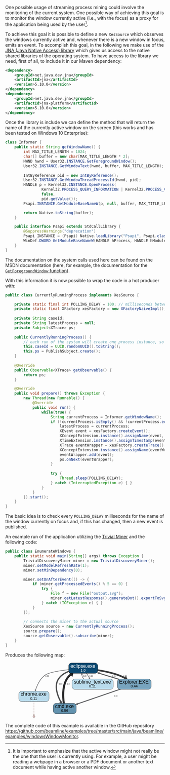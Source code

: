 One possible usage of streaming process mining could involve the monitoring of the current system. One possible way of achieving this goal is to monitor the window currently active (i.e., with the focus) as a proxy for the application being used by the user[^1].

[^1]: It is important to emphasize that the active window might not really be the one that the user is currently using. For example, a user might be reading a webpage in a browser or a PDF document or another text document while having active another window.

To achieve this goal it is possible to define a new `XesSource` which observes the windows currently active and, whenever there is a new window in focus, emits an event. To accomplish this goal, in the following we make use of the [JNA (Java Native Access) library](https://en.wikipedia.org/wiki/Java_Native_Access) which gives us access to the native shared libraries of the operating system. To have access to the library we need, first of all, to include it in our Maven dependency:
```xml
<dependency>
	<groupId>net.java.dev.jna</groupId>
	<artifactId>jna</artifactId>
	<version>5.10.0</version>
</dependency>
<dependency>
	<groupId>net.java.dev.jna</groupId>
	<artifactId>jna-platform</artifactId>
	<version>5.10.0</version>
</dependency>
```

Once the library is include we can define the method that will return the name of the currently active window on the screen (this works and has been tested on Windows 10 Enterprise):

```java
class Informer {
	public static String getWindowName() {
		int MAX_TITLE_LENGTH = 1024;
		char[] buffer = new char[MAX_TITLE_LENGTH * 2];
		HWND hwnd = User32.INSTANCE.GetForegroundWindow();
		User32.INSTANCE.GetWindowText(hwnd, buffer, MAX_TITLE_LENGTH);
		
		IntByReference pid = new IntByReference();
		User32.INSTANCE.GetWindowThreadProcessId(hwnd, pid);
		HANDLE p = Kernel32.INSTANCE.OpenProcess(
				Kernel32.PROCESS_QUERY_INFORMATION | Kernel32.PROCESS_VM_READ,
				false,
				pid.getValue());
		Psapi.INSTANCE.GetModuleBaseNameW(p, null, buffer, MAX_TITLE_LENGTH);

		return Native.toString(buffer);
	}

	public interface Psapi extends StdCallLibrary {
		@SuppressWarnings("deprecation")
		Psapi INSTANCE = (Psapi) Native.loadLibrary("Psapi", Psapi.class);
		WinDef.DWORD GetModuleBaseNameW(HANDLE hProcess, HANDLE hModule, char[] lpBaseName, int nSize);
	}
}
```
The documentation on the system calls used here can be found on the MSDN documentation (here, for example, the documentation for the [`GetForegroundWindow` function](https://docs.microsoft.com/en-us/windows/win32/api/winuser/nf-winuser-getforegroundwindow)).

With this information it is now possible to wrap the code in a hot producer with:
```java
public class CurrentlyRunningProcess implements XesSource {

	private static final int POLLING_DELAY = 100; // milliseconds between checks of the active window
	private static final XFactory xesFactory = new XFactoryNaiveImpl();
	
	private String caseId;
	private String latestProcess = null;
	private Subject<XTrace> ps;
	
	public CurrentlyRunningProcess() {
		// each run of the system will create one process instance, so the case id is fixed
		this.caseId = UUID.randomUUID().toString();
		this.ps = PublishSubject.create();
	}
	
	@Override
	public Observable<XTrace> getObservable() {
		return ps;
	}

	@Override
	public void prepare() throws Exception {
		new Thread(new Runnable() {
			@Override
			public void run() {
				while(true) {
					String currentProcess = Informer.getWindowName();
					if (!currentProcess.isEmpty() && !currentProcess.equals(latestProcess)) {
						latestProcess = currentProcess;
						XEvent event = xesFactory.createEvent();
						XConceptExtension.instance().assignName(event, currentProcess);
						XTimeExtension.instance().assignTimestamp(event, new Date());
						XTrace eventWrapper = xesFactory.createTrace();
						XConceptExtension.instance().assignName(eventWrapper, caseId);
						eventWrapper.add(event);
						ps.onNext(eventWrapper);
					}
					
					try {
						Thread.sleep(POLLING_DELAY);
					} catch (InterruptedException e) { }
				}
			}
		}).start();
	}
}
```
The basic idea is to check every `POLLING_DELAY` milliseconds for the name of the window currently on focus and, if this has changed, then a new event is published.

An example run of the application utilizing the [Trivial Miner](../implemented-techniques/discovery-trivial.md) and the following code:
```java
public class EnumerateWindows {
	public static void main(String[] args) throws Exception {
		TrivialDiscoveryMiner miner = new TrivialDiscoveryMiner();
		miner.setModelRefreshRate(1);
		miner.setMinDependency(0);

		miner.setOnAfterEvent(() -> {
			if (miner.getProcessedEvents() % 5 == 0) {
				try {
					File f = new File("output.svg");
					miner.getLatestResponse().generateDot().exportToSvg(f);
				} catch (IOException e) { }
			}
		});
		
		// connects the miner to the actual source
		XesSource source = new CurrentlyRunningProcess();
		source.prepare();
		source.getObservable().subscribe(miner);
	}
}
```

Produces the following map:
<figure>
<svg
   xmlns:dc="http://purl.org/dc/elements/1.1/"
   xmlns:cc="http://creativecommons.org/ns#"
   xmlns:rdf="http://www.w3.org/1999/02/22-rdf-syntax-ns#"
   xmlns:svg="http://www.w3.org/2000/svg"
   xmlns="http://www.w3.org/2000/svg"
   xmlns:sodipodi="http://sodipodi.sourceforge.net/DTD/sodipodi-0.dtd"
   xmlns:inkscape="http://www.inkscape.org/namespaces/inkscape"
   width="596px"
   height="250px"
   viewBox="0.00 0.00 596.00 250.00"
   version="1.1"
   id="svg146"
   sodipodi:docname="output.svg"
   inkscape:version="0.92.1 r15371">
  <metadata
     id="metadata152">
    <rdf:RDF>
      <cc:Work
         rdf:about="">
        <dc:format>image/svg+xml</dc:format>
        <dc:type
           rdf:resource="http://purl.org/dc/dcmitype/StillImage" />
        <dc:title></dc:title>
      </cc:Work>
    </rdf:RDF>
  </metadata>
  <defs
     id="defs150" />
  <sodipodi:namedview
     pagecolor="#ffffff"
     bordercolor="#666666"
     borderopacity="1"
     objecttolerance="10"
     gridtolerance="10"
     guidetolerance="10"
     inkscape:pageopacity="0"
     inkscape:pageshadow="2"
     inkscape:window-width="863"
     inkscape:window-height="480"
     id="namedview148"
     showgrid="false"
     inkscape:zoom="0.52684564"
     inkscape:cx="33.216561"
     inkscape:cy="125"
     inkscape:window-x="0"
     inkscape:window-y="0"
     inkscape:window-maximized="0"
     inkscape:current-layer="svg146" />
  <g
     class="edge"
     id="ea72017f1-2831-4e79-a792-5220f4904b43"
     transform="translate(4,246)">
    <title
       id="title6">eb456e3c8-51a5-4759-9364-c896a2565ede-&gt;e554f3cc4-908c-4313-9138-46540f154eae</title>
    <path
       style="fill:none;stroke:#38393a;stroke-width:7.4000001"
       inkscape:connector-curvature="0"
       id="path8"
       d="m 286,-218 c 0,0 90.232,5.737 157,30 10.431,3.791 21.16,9.007 30.987,14.391" />
    <polygon
       style="fill:#38393a;stroke:#38393a;stroke-width:7.4000001"
       id="polygon10"
       points="472.49,-170.737 475.645,-176.391 478.434,-171.128 " />
    <text
       style="font-size:8px;font-family:Arial;text-anchor:middle"
       id="text12"
       font-size="8.00"
       y="-181.60001"
       x="472.5">0.80</text>
  </g>
  <g
     class="edge"
     id="e80a3e3a3-f48c-4bc3-b733-2aaa930f7fc0"
     transform="translate(4,246)">
    <title
       id="title15">eb456e3c8-51a5-4759-9364-c896a2565ede-&gt;eede49bad-0b23-4b49-8d28-34648634d0c3</title>
    <path
       style="fill:none;stroke:#737476;stroke-width:2.5999999"
       inkscape:connector-curvature="0"
       id="path17"
       d="m 286,-218 c 0,0 -139.009,7.391 -170,30 -21.8387,15.932 -34.8099,44.563 -41.8639,65.863" />
    <polygon
       style="fill:#737476;stroke:#737476;stroke-width:2.5999999"
       id="polygon19"
       points="72.4027,-122.461 75.7375,-121.398 72.5521,-117.166 " />
    <text
       style="font-size:8px;font-family:Arial;text-anchor:middle"
       id="text21"
       font-size="8.00"
       y="-181.60001"
       x="125.5">0.20</text>
  </g>
  <g
     class="edge"
     id="eee487632-feff-4da6-bcd7-d28682ab394b"
     transform="translate(4,246)">
    <title
       id="title24">eb456e3c8-51a5-4759-9364-c896a2565ede-&gt;efdf20eed-2c2f-45a4-86af-af1f79f891a8</title>
    <path
       style="fill:none;stroke:#4c4d4e;stroke-width:5.80000019"
       inkscape:connector-curvature="0"
       id="path26"
       d="m 286,-218 c 0,0 -80.871,2.526 -110,47 -20.568,31.402 -3.714,75.3561 11.323,103.2506" />
    <polygon
       style="fill:#4c4d4e;stroke:#4c4d4e;stroke-width:5.80000019"
       id="polygon28"
       points="185.267,-66.2233 189.709,-68.6785 189.907,-63.075 " />
    <text
       style="font-size:8px;font-family:Arial;text-anchor:middle"
       id="text30"
       font-size="8.00"
       y="-146.10001"
       x="185.5">0.60</text>
  </g>
  <g
     class="edge"
     id="e79d49535-33ec-49a8-8391-a2f40687c2f4"
     transform="translate(4,246)">
    <title
       id="title33">eb456e3c8-51a5-4759-9364-c896a2565ede-&gt;eebdb4049-6903-401e-9cfb-6ee5bda6c83f</title>
    <path
       style="fill:none;stroke:#737476;stroke-width:2.5999999"
       inkscape:connector-curvature="0"
       id="path35"
       d="m 286,-218 c 0,0 11.613,16.345 20,30 2.45,3.989 4.965,8.259 7.378,12.458" />
    <polygon
       style="fill:#737476;stroke:#737476;stroke-width:2.5999999"
       id="polygon37"
       points="311.953,-174.509 314.994,-176.242 315.949,-171.031 " />
    <text
       style="font-size:8px;font-family:Arial;text-anchor:middle"
       id="text39"
       font-size="8.00"
       y="-181.60001"
       x="321.5">0.20</text>
  </g>
  <g
     class="edge"
     id="eda023916-da78-4a5b-9109-1e2ae0589955"
     transform="translate(4,246)">
    <title
       id="title42">e554f3cc4-908c-4313-9138-46540f154eae-&gt;eb456e3c8-51a5-4759-9364-c896a2565ede</title>
    <path
       style="fill:none;stroke:#5f6062;stroke-width:4.19999981"
       inkscape:connector-curvature="0"
       id="path44"
       d="m 513,-149 c 0,0 -90.389,-27.475 -157.092,-47.75" />
    <polygon
       style="fill:#5f6062;stroke:#5f6062;stroke-width:4.19999981"
       id="polygon46"
       points="356.064,-198.624 354.995,-195.107 350.745,-198.32 " />
    <text
       style="font-size:8px;font-family:Arial;text-anchor:middle"
       id="text48"
       font-size="8.00"
       y="-181.60001"
       x="422.5">0.40</text>
  </g>
  <g
     class="edge"
     id="ee9196157-cc4a-442b-94d5-1ca6e18ef637"
     transform="translate(4,246)">
    <title
       id="title51">e554f3cc4-908c-4313-9138-46540f154eae-&gt;efdf20eed-2c2f-45a4-86af-af1f79f891a8</title>
    <path
       style="fill:none;stroke:#5f6062;stroke-width:4.19999981"
       inkscape:connector-curvature="0"
       id="path53"
       d="m 513,-147 c 0,0 -163.952,56.2426 -253.006,86.7917" />
    <polygon
       style="fill:#5f6062;stroke:#5f6062;stroke-width:4.19999981"
       id="polygon55"
       points="259.158,-61.8643 260.351,-58.3881 255.025,-58.5037 " />
    <text
       style="font-size:8px;font-family:Arial;text-anchor:middle"
       id="text57"
       font-size="8.00"
       y="-92.099998"
       x="430.5">0.40</text>
  </g>
  <g
     class="edge"
     id="ebd88b017-efd6-4efa-aa80-ebb7f046d479"
     transform="translate(4,246)">
    <title
       id="title60">eede49bad-0b23-4b49-8d28-34648634d0c3-&gt;ea5539af0-e3a3-4673-a580-73083feabfcd</title>
    <path
       style="fill:none;stroke:#c2b0ab;stroke-width:2;stroke-dasharray:5, 2"
       inkscape:connector-curvature="0"
       id="path62"
       d="m 67,-93 c 0,0 0,56.4521 0,78.6691" />
    <polygon
       style="fill:#c2b0ab;stroke:#c2b0ab;stroke-width:2"
       id="polygon64"
       points="65.2501,-14.2598 68.7501,-14.2597 67,-9.25977 " />
  </g>
  <g
     class="edge"
     id="e654aff95-6a1c-43ea-9d07-e0e143df0719"
     transform="translate(4,246)">
    <title
       id="title67">efdf20eed-2c2f-45a4-86af-af1f79f891a8-&gt;eb456e3c8-51a5-4759-9364-c896a2565ede</title>
    <path
       style="fill:none;stroke:#252526;stroke-width:9"
       inkscape:connector-curvature="0"
       id="path69"
       d="m 204,-41 c 0,0 -20.475,-80.145 9,-130 4.984,-8.43 12.14,-15.608 20.044,-21.627" />
    <polygon
       style="fill:#252526;stroke:#252526;stroke-width:9"
       id="polygon71"
       points="235.76,-189.731 231.145,-196.112 237.504,-195.852 " />
    <text
       style="font-size:8px;font-family:Arial;text-anchor:middle"
       id="text73"
       font-size="8.00"
       y="-146.10001"
       x="220">1.0</text>
  </g>
  <g
     class="edge"
     id="e916e694e-0291-44f7-9ffd-433d4651aebf"
     transform="translate(4,246)">
    <title
       id="title76">eebdb4049-6903-401e-9cfb-6ee5bda6c83f-&gt;eb456e3c8-51a5-4759-9364-c896a2565ede</title>
    <path
       style="fill:none;stroke:#737476;stroke-width:2.5999999"
       inkscape:connector-curvature="0"
       id="path78"
       d="m 328,-149 c 0,0 -33.658,-8.807 -45,-30 -1.893,-3.536 -2.752,-7.517 -2.955,-11.548" />
    <polygon
       style="fill:#737476;stroke:#737476;stroke-width:2.5999999"
       id="polygon80"
       points="281.796,-190.63 278.297,-190.676 280.112,-195.652 " />
    <text
       style="font-size:8px;font-family:Arial;text-anchor:middle"
       id="text82"
       font-size="8.00"
       y="-181.60001"
       x="292.5">0.20</text>
  </g>
  <g
     class="node"
     id="eb456e3c8-51a5-4759-9364-c896a2565ede"
     transform="translate(4,246)">
    <title
       id="title85">eb456e3c8-51a5-4759-9364-c896a2565ede</title>
    <path
       style="fill:#0b4971;stroke:#000000"
       inkscape:connector-curvature="0"
       id="path87"
       d="m 338.5,-242 c 0,0 -105,0 -105,0 -6,0 -12,6 -12,12 0,0 0,22 0,22 0,6 6,12 12,12 0,0 105,0 105,0 6,0 12,-6 12,-12 0,0 0,-22 0,-22 0,-6 -6,-12 -12,-12" />
    <text
       style="font-size:22px;font-family:Arial;text-anchor:start;fill:#ffffff"
       id="text89"
       font-size="22.00"
       y="-221.39999"
       x="229.5">eclipse.exe</text>
    <text
       style="font-size:14px;font-family:Arial;text-anchor:start;fill:#ffffff"
       id="text91"
       font-size="14.00"
       y="-221.39999"
       x="338.5" />
    <text
       style="font-size:16px;font-family:Arial;text-anchor:start;fill:#ffffff"
       id="text93"
       font-size="16.00"
       y="-204.2"
       x="274.5">1.0</text>
  </g>
  <g
     class="node"
     id="e554f3cc4-908c-4313-9138-46540f154eae"
     transform="translate(4,246)">
    <title
       id="title96">e554f3cc4-908c-4313-9138-46540f154eae</title>
    <path
       style="fill:#78a4be;stroke:#000000"
       inkscape:connector-curvature="0"
       id="path98"
       d="m 576,-171 c 0,0 -126,0 -126,0 -6,0 -12,6 -12,12 0,0 0,22 0,22 0,6 6,12 12,12 0,0 126,0 126,0 6,0 12,-6 12,-12 0,0 0,-22 0,-22 0,-6 -6,-12 -12,-12" />
    <text
       style="font-size:22px;font-family:Arial;text-anchor:start;fill:#000000"
       id="text100"
       font-size="22.00"
       y="-150.39999"
       x="446">Explorer.EXE</text>
    <text
       style="font-size:14px;font-family:Arial;text-anchor:start;fill:#000000"
       id="text102"
       font-size="14.00"
       y="-150.39999"
       x="576" />
    <text
       style="font-size:16px;font-family:Arial;text-anchor:start;fill:#000000"
       id="text104"
       font-size="16.00"
       y="-133.2"
       x="497">0.44</text>
  </g>
  <g
     class="node"
     id="eede49bad-0b23-4b49-8d28-34648634d0c3"
     transform="translate(4,246)">
    <title
       id="title107">eede49bad-0b23-4b49-8d28-34648634d0c3</title>
    <path
       style="fill:#b9dbec;stroke:#000000"
       inkscape:connector-curvature="0"
       id="path109"
       d="m 122,-117 c 0,0 -110,0 -110,0 -6,0 -12,6 -12,12 0,0 0,22 0,22 0,6 6,12 12,12 0,0 110,0 110,0 6,0 12,-6 12,-12 0,0 0,-22 0,-22 0,-6 -6,-12 -12,-12" />
    <text
       style="font-size:22px;font-family:Arial;text-anchor:start;fill:#000000"
       id="text111"
       font-size="22.00"
       y="-96.400002"
       x="8">chrome.exe</text>
    <text
       style="font-size:14px;font-family:Arial;text-anchor:start;fill:#000000"
       id="text113"
       font-size="14.00"
       y="-96.400002"
       x="122" />
    <text
       style="font-size:16px;font-family:Arial;text-anchor:start;fill:#000000"
       id="text115"
       font-size="16.00"
       y="-79.199997"
       x="51">0.11</text>
  </g>
  <g
     class="node"
     id="efdf20eed-2c2f-45a4-86af-af1f79f891a8"
     transform="translate(4,246)">
    <title
       id="title118">efdf20eed-2c2f-45a4-86af-af1f79f891a8</title>
    <path
       style="fill:#6292ae;stroke:#000000"
       inkscape:connector-curvature="0"
       id="path120"
       d="m 243,-63 c 0,0 -78,0 -78,0 -6,0 -12,6 -12,12 0,0 0,22 0,22 0,6 6,12 12,12 0,0 78,0 78,0 6,0 12,-6 12,-12 0,0 0,-22 0,-22 0,-6 -6,-12 -12,-12" />
    <text
       style="font-size:22px;font-family:Arial;text-anchor:start;fill:#000000"
       id="text122"
       font-size="22.00"
       y="-42.400002"
       x="161">cmd.exe</text>
    <text
       style="font-size:14px;font-family:Arial;text-anchor:start;fill:#000000"
       id="text124"
       font-size="14.00"
       y="-42.400002"
       x="243" />
    <text
       style="font-size:16px;font-family:Arial;text-anchor:start;fill:#000000"
       id="text126"
       font-size="16.00"
       y="-25.200001"
       x="188">0.56</text>
  </g>
  <g
     class="node"
     id="eebdb4049-6903-401e-9cfb-6ee5bda6c83f"
     transform="translate(4,246)">
    <title
       id="title129">eebdb4049-6903-401e-9cfb-6ee5bda6c83f</title>
    <path
       style="fill:#b9dbec;stroke:#000000"
       inkscape:connector-curvature="0"
       id="path131"
       d="m 407.5,-171 c 0,0 -159,0 -159,0 -6,0 -12,6 -12,12 0,0 0,22 0,22 0,6 6,12 12,12 0,0 159,0 159,0 6,0 12,-6 12,-12 0,0 0,-22 0,-22 0,-6 -6,-12 -12,-12" />
    <text
       style="font-size:22px;font-family:Arial;text-anchor:start;fill:#000000"
       id="text133"
       font-size="22.00"
       y="-150.39999"
       x="244.5">sublime_text.exe</text>
    <text
       style="font-size:14px;font-family:Arial;text-anchor:start;fill:#000000"
       id="text135"
       font-size="14.00"
       y="-150.39999"
       x="407.5" />
    <text
       style="font-size:16px;font-family:Arial;text-anchor:start;fill:#000000"
       id="text137"
       font-size="16.00"
       y="-133.2"
       x="312">0.11</text>
  </g>
  <g
     class="node"
     id="ea5539af0-e3a3-4673-a580-73083feabfcd"
     transform="translate(4,246)">
    <title
       id="title140">ea5539af0-e3a3-4673-a580-73083feabfcd</title>
    <circle
       style="fill:#d8bbb9;stroke:#614847"
       r="4.5"
       id="ellipse142"
       cy="-4.5"
       cx="67" />
  </g>
</svg>
</figure>

The complete code of this example is available in the GitHub repository <https://github.com/beamline/examples/tree/master/src/main/java/beamline/examples/windowsWindowMonitor>.


